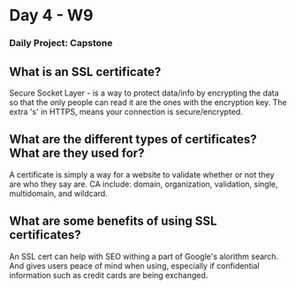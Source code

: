 # Day 4 - W9 

### Daily Project: Capstone

## What is an SSL certificate?
Secure Socket Layer - is a way to protect data/info by encrypting the data so that the only people can read it are the ones with the encryption key. The extra 's' in HTTPS,  means your connection is secure/encrypted.

## What are the different types of certificates? What are they used for?
A certificate is simply a way for a website to validate whether or not they are who they say are. CA include: domain, organization, validation, single, multidomain, and wildcard.

## What are some benefits of using SSL certificates?
An SSL cert can help with SEO withing a part of Google's alorithm search. And gives users peace of mind when using, especially if confidential information such as credit cards are being exchanged.